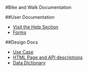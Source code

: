 #Bike and Walk Documentation

##User Documentation
* [Visit the Help Section](/help/)
* [Forms](forms/)

##Design Docs
* [Use Case](/docs/usecase/)
* [HTML Page and API descriptions](/docs/api/)
* [Data Dictionary](/docs/data/)